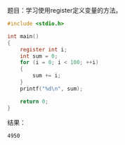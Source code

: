 题目：学习使用register定义变量的方法。
```c
#include <stdio.h>

int main()
{
	register int i;
	int sum = 0;
	for (i = 0; i < 100; ++i)
	{
		sum += i;
	}
	printf("%d\n", sum);

	return 0;
}
```
结果：
```
4950
```
